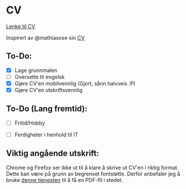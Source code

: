 # CV

[Lenke til CV](https://leanderfurumo.github.io/CV/)

Inspirert av @mathiasose sin [CV](https://github.com/mathiasose/mathiasose.github.io)

## To-Do:
- [x] Lage grunnmalen
- [ ] Oversette til engelsk
- [X] Gjøre CV'en mobilvennlig (Gjort, sånn halvveis :P)
- [X] Gjøre CV'en utskriftsvennlig

## To-Do (Lang fremtid):
- [ ] Fritid/Hobby
- [ ] Ferdigheter i henhold til IT


## Viktig angående utskrift:
Chrome og Firefox ser ikke ut til å klare å skrive ut CV'en i riktig format. Dette kan være på grunn av begrenset fontstøtte. Derfor anbefaler jeg å bruke [denne tjenesten](https://webpagetopdf.com/) til å få en PDF-fil i stedet.
